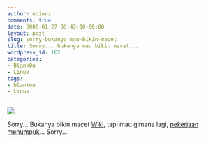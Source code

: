 ```yaml
---
author: udienz
comments: true
date: 2008-01-27 09:43:00+00:00
layout: post
slug: sorry-bukanya-mau-bikin-macet
title: Sorry... bukanya mau bikin macet...
wordpress_id: 162
categories:
- BlankOn
- Linux
tags:
- blankon
- Linux
---
```


![](http://farm3.static.flickr.com/2133/2222847338_4cc411eac7_o.jpg)

Sorry... Bukanya bikin macet [Wiki](http://wiki.ubuntu-id.org), tapi mau gimana lagi, [pekerjaan menumpuk](http://wiki.ubuntu-id.org/BlankOn/Dokumentasi/Draft)... Sorry...
